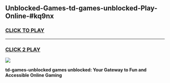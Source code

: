 
## Unblocked-Games-td-games-unblocked-Play-Online-#kq9nx
<h3>
<a href="https://premium.freeplayer.one?title=td-games-unblocked&ref=27F">CLICK TO PLAY</a></h3>
<hr>

<h3>
<a href="https://premium.freeplayer.one?title=td-games-unblocked&ref=27F">CLICK 2 PLAY</a>
  
</h3>

<a href="https://premium.freeplayer.one?title=td-games-unblocked&ref=27F"><img src="https://clearcache.store/games.png"></a>


**td-games-unblocked games unblocked: Your Gateway to Fun and Accessible Online Gaming**
